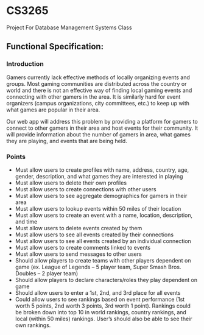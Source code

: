 # CS3265
Project For Database Management Systems Class


## Functional Specification:
### Introduction

Gamers currently lack effective methods of locally organizing events and groups. Most gaming communities are distributed across the country or world and there is not an effective way of finding local gaming events and connecting with other gamers in the area. It is similarly hard for event organizers (campus organizations, city committees, etc.) to keep up with what games are popular in their area.

Our web app will address this problem by providing a platform for gamers to connect to other gamers in their area and host events for their community. It will provide information about the number of gamers in area, what games they are playing, and events that are being held.

### Points

*	Must allow users to create profiles with name, address, country, age, gender, description, and what games they are interested in playing
*	Must allow users to delete their own profiles
*	Must allow users to create connections with other users
*	Must allow users to see aggregate demographics for gamers in their area
*	Must allow users to lookup events within 50 miles of their location
*	Must allow users to create an event with a name, location, description, and time
*	Must allow users to delete events created by them
*	Must allow users to see all events created by their connections
*	Must allow users to see all events created by an individual connection
*	Must allow users to create comments linked to events
*	Must allow users to send messages to other users
*	Should allow players to create teams with other players dependent on game (ex. League of Legends – 5 player team, Super Smash Bros. Doubles – 2 player team)
*	Should allow players to declare characters/roles they play dependent on game
*	Should allow users to enter a 1st, 2nd, and 3rd place for all events
*	Could allow users to see rankings based on event performance (1st worth 5 points, 2nd worth 3 points, 3rd worth 1 point). Rankings could be broken down into top 10 in world rankings, country rankings, and local (within 50 miles) rankings. User’s should also be able to see their own rankings. 
